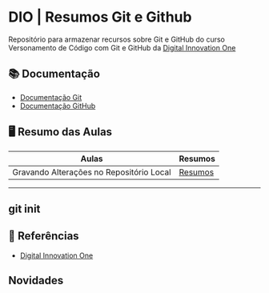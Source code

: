 
# DIO | Resumos Git e Github

Repositório para armazenar recursos sobre Git e GitHub do curso Versonamento de Código com Git e GitHub da [Digital Innovation One](https://web.dio.me/track/coding-the-future-heineken-ia-para-analise-de-dados)

## 📚 Documentação
- [Documentação Git]()
- [Documentação GitHub]()

## 🖥️ Resumo das Aulas

| Aulas | Resumos |
|-------|---------|
| Gravando Alterações no Repositório Local | [Resumos]()|

----
git init 
----

## 📝 Referências
- [Digital Innovation One]()

## Novidades
